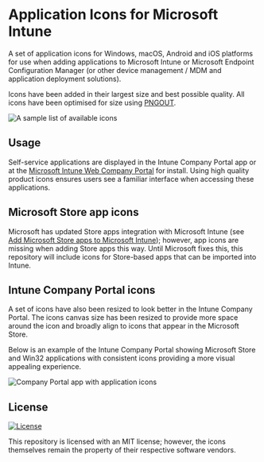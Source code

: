 # Application Icons for Microsoft Intune

A set of application icons for Windows, macOS, Android and iOS platforms for use when adding applications to Microsoft Intune or Microsoft Endpoint Configuration Manager (or other device management / MDM and application deployment solutions).

Icons have been added in their largest size and best possible quality. All icons have been optimised for size using [PNGOUT](http://advsys.net/ken/util/pngout.htm).

![A sample list of available icons](img/icons.png)

## Usage

Self-service applications are displayed in the Intune Company Portal app or at the [Microsoft Intune Web Company Portal](https://portal.manage.microsoft.com/) for install. Using high quality product icons ensures users see a familiar interface when accessing these applications.

## Microsoft Store app icons

Microsoft has updated Store apps integration with Microsoft Intune (see [Add Microsoft Store apps to Microsoft Intune](https://learn.microsoft.com/en-us/mem/intune/apps/store-apps-microsoft)); however, app icons are missing when adding Store apps this way. Until Microsoft fixes this, this repository will include icons for Store-based apps that can be imported into Intune.

## Intune Company Portal icons

A set of icons have also been resized to look better in the Intune Company Portal. The icons canvas size has been resized to provide more space around the icon and broadly align to icons that appear in the Microsoft Store.

Below is an example of the Intune Company Portal showing Microsoft Store and Win32 applications with consistent icons providing a more visual appealing experience.

![Company Portal app with application icons](img/companyportal.png)

## License

[![License][license-badge]][license]

This repository is licensed with an MIT license; however, the icons themselves remain the property of their respective software vendors.

[license-badge]: https://img.shields.io/github/license/aaronparker/icons.svg?style=flat-square
[license]: https://github.com/aaronparker/icons/blob/main/LICENSE
